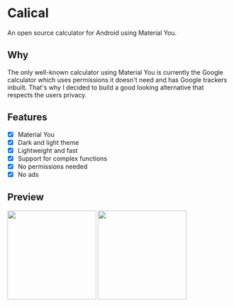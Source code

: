 # Calical
An open source calculator for Android using Material You.

## Why
The only well-known calculator using Material You is currently the Google calculator which uses permissions it doesn't need and has Google trackers inbuilt. That's why I decided to build a good looking alternative that respects the users privacy.

## Features

- [x] Material You
- [x] Dark and light theme
- [x] Lightweight and fast
- [x] Support for complex functions
- [x] No permissions needed
- [x] No ads

## Preview

<div style="dispay: flex;">
<img src="https://user-images.githubusercontent.com/82752168/173196951-03b826fa-07bd-49b9-9797-ae306408f935.png" style="width:200px;"/>
<img src="https://user-images.githubusercontent.com/82752168/173196895-e8aa6690-2af4-4468-afe0-99b7d6cbca99.png" style="width:200px;"/>
</div>
